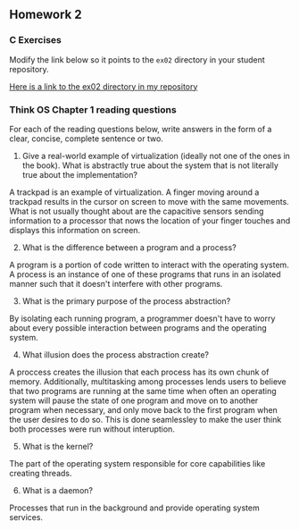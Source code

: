 ## Homework 2

### C Exercises

Modify the link below so it points to the `ex02` directory in your
student repository.

[Here is a link to the ex02 directory in my repository](https://github.com/willythor/ExercisesInC/tree/master/exercises/ex02)

### Think OS Chapter 1 reading questions

For each of the reading questions below, write answers in the form of
a clear, concise, complete sentence or two.

1. Give a real-world example of virtualization (ideally not one of 
the ones in the book).  What is abstractly true about the system that
is not literally true about the implementation?

A trackpad is an example of virtualization. A finger moving around a trackpad results in the cursor on screen to move with the same movements. What is not usually thought about are the capacitive sensors sending information to a processor that nows the location of your finger touches and displays this information on screen.

2. What is the difference between a program and a process?

A program is a portion of code written to interact with the operating system. A process is an instance of one of these programs that runs in an isolated manner such that it doesn't interfere with other programs.

3. What is the primary purpose of the process abstraction? 

By isolating each running program, a programmer doesn't have to worry about every possible interaction between programs and the operating system.

4. What illusion does the process abstraction create?

A proccess creates the illusion that each process has its own chunk of memory. Additionally, multitasking among processes lends users to believe that two programs are running at the same time when often an operating system will pause the state of one program and move on to another program when necessary, and only move back to the first program when the user desires to do so. This is done seamlessley to make the user think both processes were run without interuption. 

5. What is the kernel?

The part of the operating system responsible for core capabilities like creating threads.

6. What is a daemon?

Processes that run in the background and provide operating system services.
